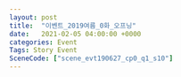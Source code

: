 ```yaml
---
layout: post
title:  "이벤트_2019여름_0화_오프닝"
date:   2021-02-05 04:00:00 +0000
categories: Event
Tags: Story Event
SceneCode: ["scene_evt190627_cp0_q1_s10"]
---
```

